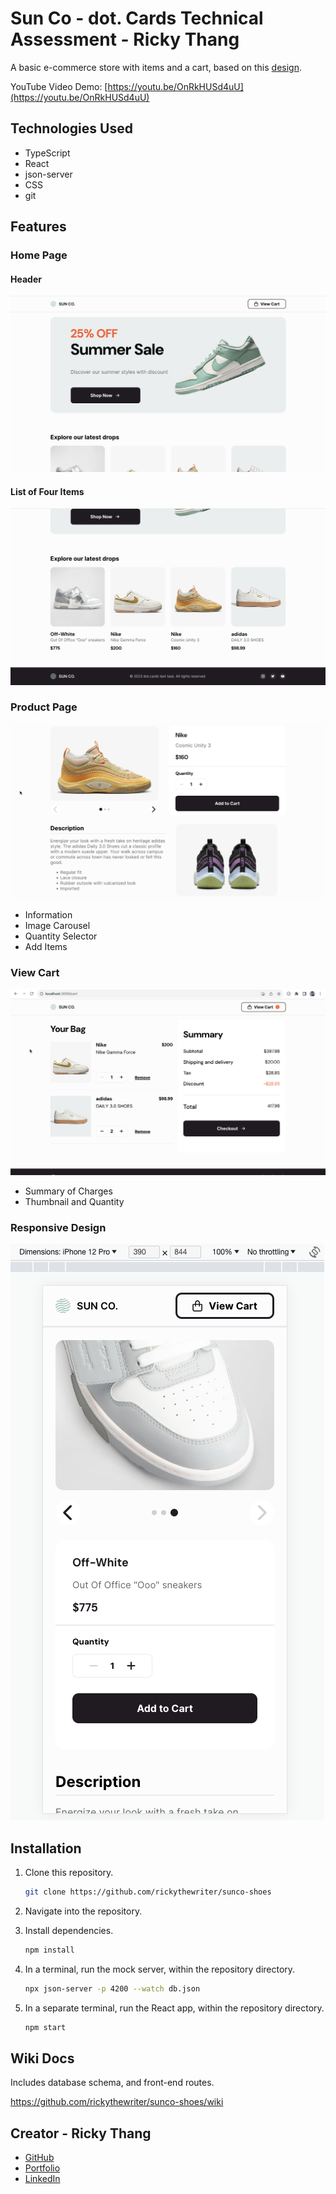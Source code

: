 # Sun Co - dot. Cards Technical Assessment - Ricky Thang

A basic e-commerce store with items and a cart, based on this [design](https://www.figma.com/community/file/1265784090042206235).

YouTube Video Demo: [https://youtu.be/OnRkHUSd4uU](https://youtu.be/OnRkHUSd4uU)

## Technologies Used

- TypeScript
- React
- json-server
- CSS
- git

## Features

### Home Page

#### Header
![Header](https://github.com/rickythewriter/sunco-shoes/blob/master/docs/screens/home-header.png?raw=true)

#### List of Four Items
![List](https://github.com/rickythewriter/sunco-shoes/blob/master/docs/screens/home-list.png?raw=true)

### Product Page
![Product Page](https://github.com/rickythewriter/sunco-shoes/blob/master/docs/screens/product.png?raw=true)
- Information
- Image Carousel
- Quantity Selector
- Add Items

### View Cart
![View Cart](https://github.com/rickythewriter/sunco-shoes/blob/master/docs/screens/view-cart.png?raw=true)
- Summary of Charges
- Thumbnail and Quantity

### Responsive Design
![Responsive](https://github.com/rickythewriter/sunco-shoes/blob/master/docs/screens/responsive.png?raw=true)

## Installation

1. Clone this repository.
      ```bash
      git clone https://github.com/rickythewriter/sunco-shoes
      ```

2. Navigate into the repository.

3. Install dependencies.

      ```bash
      npm install
      ```

4. In a terminal, run the mock server, within the repository directory.

   ```bash
   npx json-server -p 4200 --watch db.json 
   ```

5. In a separate terminal, run the React app, within the repository directory.

   ```bash
   npm start
   ```

## Wiki Docs

Includes database schema, and front-end routes.

https://github.com/rickythewriter/sunco-shoes/wiki

## Creator - Ricky Thang

- [GitHub](https://github.com/rickythewriter)
- [Portfolio](rickythang.com)
- [LinkedIn](https://www.linkedin.com/in/ricky-thang-88307a100)


